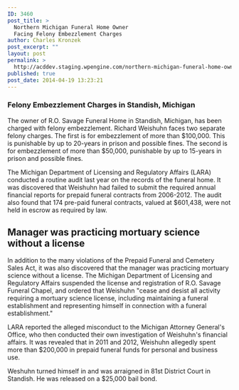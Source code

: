 ```yaml
---
ID: 3460
post_title: >
  Northern Michigan Funeral Home Owner
  Facing Felony Embezzlement Charges
author: Charles Kronzek
post_excerpt: ""
layout: post
permalink: >
  http://acddev.staging.wpengine.com/northern-michigan-funeral-home-owner-facing-felony-embezzlement-charges.html
published: true
post_date: 2014-04-19 13:23:21
---
```

<h3 dir="ltr" id="docs-internal-guid-b4e58f10-7a22-688f-02b3-283b62f445a5">Felony Embezzlement Charges in Standish, Michigan</h3>
The owner of R.O. Savage Funeral Home in Standish, Michigan, has been charged with felony embezzlement. Richard Weishuhn faces two separate felony charges. The first is for embezzlement of more than $100,000. This is punishable by up to 20-years in prison and possible fines. The second is for embezzlement of more than $50,000, punishable by up to 15-years in prison and possible fines.

The Michigan Department of Licensing and Regulatory Affairs (LARA) conducted a routine audit last year on the records of the funeral home. It was discovered that Weishuhn had failed to submit the required annual financial reports for prepaid funeral contracts from 2006-2012. The audit also found that 174 pre-paid funeral contracts, valued at $601,438, were not held in escrow as required by law.


<h2>Manager was practicing mortuary science without a license</h2>


In addition to the many violations of the Prepaid Funeral and Cemetery Sales Act, it was also discovered that the manager was practicing mortuary science without a license. The Michigan Department of Licensing and Regulatory Affairs suspended the license and registration of R.O. Savage Funeral Chapel, and ordered that Weishuhn "cease and desist all activity requiring a mortuary science license, including maintaining a funeral establishment and representing himself in connection with a funeral establishment."

LARA reported the alleged misconduct to the Michigan Attorney General's Office, who then conducted their own investigation of Weishuhn's financial affairs. It was revealed that in 2011 and 2012, Weishuhn allegedly spent more than $200,000 in prepaid funeral funds for personal and business use.

Weshuhn turned himself in and was arraigned in 81st District Court in Standish. He was released on a $25,000 bail bond.